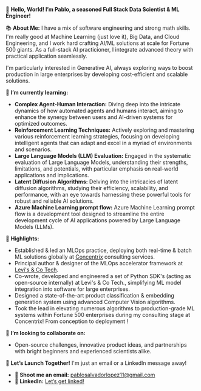  🚀 **Hello, World! I’m Pablo, a seasoned Full Stack Data Scientist & ML Engineer!**

📚 **About Me:**
I have a mix of software engineering and strong math skills. I'm really good at Machine Learning (just love it), Big Data, and Cloud Engineering, and I work hard crafting AI/ML solutions at scale for Fortune 500 giants. As a full-stack AI practicioner, I integrate advanced theory with practical application seamlessly.

I'm particularly interested in Generative AI, always exploring ways to boost production in large enterprises by developing cost-efficient and scalable solutions.

🌱 **I’m currently learning:** 
- **Complex Agent-Human Interaction:** Diving deep into the intricate dynamics of how automated agents and humans interact, aiming to enhance the synergy between users and AI-driven systems for optimized outcomes.
- **Reinforcement Learning Techniques:** Actively exploring and mastering various reinforcement learning strategies, focusing on developing intelligent agents that can adapt and excel in a myriad of environments and scenarios.
- **Large Language Models (LLM) Evaluation:** Engaged in the systematic evaluation of Large Language Models, understanding their strengths, limitations, and potentials, with particular emphasis on real-world applications and implications.
- **Latent Diffusion Algorithms:** Delving into the intricacies of latent diffusion algorithms, studying their efficiency, scalability, and performance, with an eye towards harnessing these powerful tools for robust and reliable AI solutions.
- **Azure Machine Learning prompt flow:** Azure Machine Learning prompt flow is a development tool designed to streamline the entire development cycle of AI applications powered by Large Language Models (LLMs).

🌟 **Highlights:**
- Established & led an MLOps practice, deploying both real-time & batch ML solutions globally at [Concentrix](https://fortune.com/company/concentrix/fortune500/) consulting services.
- Principal author & designer of the MLOps accelerator framework at [Levi's & Co Tech](https://www.fortune.com/company/levi-strauss/fortune500/).
- Co-wrote, developed and engineered a set of Python SDK's (acting as open-source internally) at Levi's & Co Tech., simplifying ML model integration into software for large enterprises.
- Designed a state-of-the-art product classification & embedding generation system using advanced Computer Vision algorithms.
- Took the lead in elevating numerous algorithms to production-grade ML systems within Fortune 500 enterprises during my consulting stage at Concentrix! From conception to deployment !

👯 **I’m looking to collaborate on:** 
- Open-source challenges, innovative product ideas, and partnerships with bright beginners and experienced scientists alike.

🚀 **Let’s Launch Together!**
I'm just an email or a LinkedIn message away!

- 💌 **Shoot me an email:** [pablosalvadorlopez11@gmail.com](mailto:pablosalvadorlopez11@gmail.com)
- 🔗 **LinkedIn:** [Let’s get linked!](https://www.linkedin.com/in/pablosalvadorlopez/?locale=en_US)
